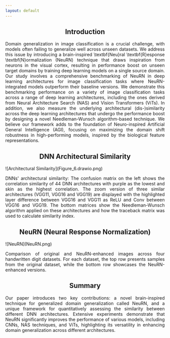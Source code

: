 ```yaml
---
layout: default
---
```


<h2 style="text-align: center;">Introduction</h2>
<p style="text-align: justify">Domain generalization in image classification is a crucial challenge, with models often failing to generalize well across unseen datasets. We address this issue by introducing a brain-inspired \textbf{Neu}ral \textbf{R}esponse \textbf{N}ormalization (NeuRN) technique that draws inspiration from neurons in the visual cortex, resulting in performance boost on unseen target domains by training deep learning models on a single source domain. Our study involves a comprehensive benchmarking of NeuRN in deep learning architectures for image classification tasks where NeuRN-integrated models outperform their baseline versions. We demonstrate this benchmarking performance on a variety of image classification tasks across a range of deep learning architectures, including the ones derived from Neural Architecture Search (NAS) and Vision Transformers (ViTs). In addition, we also measure the underlying architectural (dis-)similarity across the deep learning architectures that undergo the performance boost by designing a novel Needleman-Wunsch algorithm-based technique. We believe our framework adds to the foundation of Neuro-inspired Artificial General Intelligence (AGI), focusing on maximizing the domain shift robustness in high-performing models, inspired by the biological feature representations.</p>

<!-- 
<h2 style="text-align: center;">Mouse Visual Cortex & Deep Learning Neural Networks</h2>
![Visual Cortex to Artificial Networks](Figure_1.drawio.png)
<p style="text-align: justify">Block diagram architecture of comparison framework: Image stimuli is presented to mice and DNN models (Step 1) and their corresponding feature (Step 2) and neural representations (Step 3) are computed and compared (Step 4).</p>
<h2 style="text-align: center;">Allen Brain Observatory Data</h2>
![Methods](Methods_NeurAI.png)
<p style="text-align: justify">Mouse Visual Cortex (MVC) data statistics: The peak activation profiles of all neurons are presented as well as their cluster profiling and distribution based on neural genotypes and brain regions.</p>

<h2 style="text-align: center">Neural and Feature Representations</h2>
![Representational Similarity](Extra_Figures.drawio.png)
<p style="text-align: justify">Representational similartiy between feature representations in a sample DNN model and MVC neural representations</p>


<h2 style="text-align: center">Population & Neuron Level Analysis</h2>
![Analysis](Figure_5.drawio.png)
<p style="text-align: justify">(a) RMSE scores of comparing feature representations with neural representations across MVC brain regions for all the shortlisted DNN architectures, (b) shows the similar focused across neural sub-types: excitatory and inhibitory neural genotypes. The comparison between NeuRN and non-NeuRN architectures are shown in (c) with diagonal line defining the winning models for their neural compatibility. In (d), comparison of neural representations and DNN activations is mapped for both NeuRN and non-NeuRN DNN architectures, showing the activation curves of randomly sampled units in (e).</p>


<h2 style="text-align: center">Summary</h2>
<p style="text-align: justify">In this study, we explore the fascinating interplay between artificial and biological neural networks. Our work reveals a striking similarity between these systems, particularly with excitatory genotypes. To further investigate, we developed NeuRN, a neuro-inspired layer for Deep Neural Networks (DNNs), which enhances the resemblance between artificial feature and biological neual representations. Our detailed analyses at both population and single neuron levels confirmed the increased similarity and biological plausibility brought about by NeuRN. This novel layer not only boosts the generalizability and robustness of DNNs but also significantly improves performance on domain adaptation tasks, as evidenced by our experiments with Neural Architecture Search (NAS) and various DNNs. In essence, our findings underscore the potential of biological mechanisms to significantly refine and advance artificial neural networks.</p>
-->

<h2 style="text-align: center">DNN Architectural Similarity</h2>
![Architectural Similarity](Figure_6.drawio.png)
<p style="text-align: justify">DNNs' architectural similarity: The confusion matrix on the left shows the correlation similarity of 44 DNN architectures with purple as the lowest and skin as the highest correlation. The zoom version of three similar architectures (VGG11, VGG16 and VGG19) are displayed with the highlighted layer difference between VGG16 and VGG11 as ReLU and Conv between VGG16 and VGG19. The bottom matrices show the Needleman-Wunsch algorithm applied on these architectures and how the traceback matrix was used to calculate similarity index.</p>

<h2 style="text-align: center">NeuRN (Neural Response Normalization)</h2>
![NeuRN](NeuRN.png)
<p style="text-align: justify">Comparison of original and NeuRN-enhanced images across four handwritten digit datasets. For each dataset, the top row presents samples from the original dataset, while the bottom row showcases the NeuRN-enhanced versions.</p>


<h2 style="text-align: center">Summary</h2>
<p style="text-align: justify">Our paper introduces two key contributions: a novel brain-inspired technique for generalized domain generalization called NeuRN, and a unique framework for quantitatively assessing the similarity between different DNN architectures. Extensive experiments demonstrate that NeuRN significantly improves the performance of various models, including CNNs, NAS techniques, and ViTs, highlighting its versatility in enhancing domain generalization across different architectures.</p>



<!-- <script type="text/javascript" src="https://viewer.diagrams.net/js/viewer-static.min.js"></script> -->

